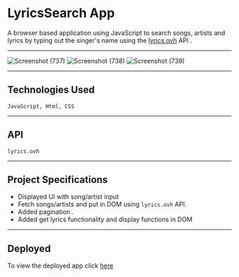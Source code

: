 # LyricsSearch App

A browser based application using JavaScript to search songs, artists and lyrics by typing out the singer's name using the [lyrics.ovh](https://lyrics.ovh) API .

<hr>

![Screenshot (737)](https://user-images.githubusercontent.com/54171759/137794886-b59a8d7d-356c-49a2-88a5-7fa6ace7694b.png)
![Screenshot (738)](https://user-images.githubusercontent.com/54171759/137794915-ee7469d2-ff02-4b3a-baaa-09a6094f71a7.png)
![Screenshot (739)](https://user-images.githubusercontent.com/54171759/137794942-f39dc894-de64-4e05-87d8-c4ed037c48b9.png)

<hr>

## Technologies Used

``` JavaScript, Html, CSS ```

<hr>

## API

``` lyrics.ovh ```

<hr>

## Project Specifications

- Displayed UI with song/artist input
- Fetch songs/artists and put in DOM using ``` lyrics.ovh ``` API.
- Added pagination .
- Added get lyrics functionality and display functions in DOM

<hr>

## Deployed

To view the deployed app click [here](https://lyrics-app-de.herokuapp.com)
